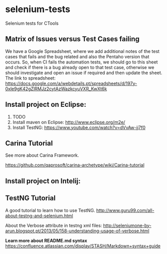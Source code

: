 selenium-tests
==============

Selenium tests for CTools

## Matrix of Issues versus Test Cases failing
We have a Google Spreadsheet, where we add additional notes of the test cases that fails and the bug related and also the Pentaho version that occurs.
So, when CI fails the automation tests, we should go to this sheet and check if there is a bug already open to that test case, otherwise we should investigate and open an issue if required and then update the sheet.
The link to spreadsheet: https://docs.google.com/a/webdetails.pt/spreadsheets/d/197y-0xle9gK42gZlRMJz2cytAzWazkcyuVXR_KwXt6k

## Install project on Eclipse:
1. TODO
2. Install maven on Eclipse: http://www.eclipse.org/m2e/
3. Install TestNG: https://www.youtube.com/watch?v=dVvAw-jj7f0


## Carina Tutorial
See more about Carina Framework.

https://github.com/qaprosoft/carina-archetype/wiki/Carina-tutorial

## Install project on Intelij:

## TestNG Tutorial
A good tutorial to learn how to use TestNG.
http://www.guru99.com/all-about-testng-and-selenium.html

About the Verbose attribute in testng xml files:
http://seleniumone-by-arun.blogspot.pt/2013/05/158-understanding-usage-of-verbose.html

**Learn more about README.md syntax**
https://confluence.atlassian.com/display/STASH/Markdown+syntax+guide